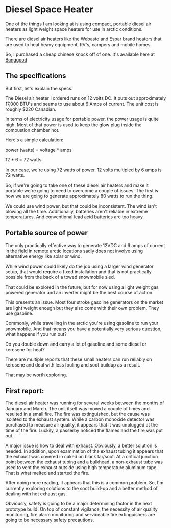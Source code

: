 <!-- TITLE: Diesel Space Heater -->
<!-- SUBTITLE: A quick summary of Diesel Space Heater -->

# Diesel Space Heater
One of the things I am looking at is using compact, portable diesel air heaters as light weight space heaters for use in arctic conditions.

There are diesel air heaters like the Webasto and Espar brand heaters that are used to heat heavy equipment, RV's, campers and mobile homes.

So, I purchased a cheap chinese knock off of one. It's available here at [Banggood](https://www.banggood.com/24V12V-5kw-Diesel-Air-Parking-Heater-Diesel-Heating-Air-Parking-Heater-with-Digital-Switch-p-1252913.html)

## The specifications
But first, let's explain the specs.

The Diesel air heater I ordered runs on 12 volts DC. It puts out approximately 17,000 BTU's and seems to use about 6 Amps of current. The unit cost is roughly $220 Canadian.

In terms of electricity usage for portable power, the power usage is quite high. Most of that power is used to keep the glow plug inside the combustion chamber hot.

Here's a simple calculation:

power (watts) = voltage * amps

12 * 6 = 72 watts

In our case, we're using 72 watts of power. 12 volts multipled by 6 amps is 72 watts.

So, if we're going to take one of these diesel air heaters and make it portable we're going to need to overcome a couple of issues. The first is how we are going to generate approximately 80 watts to run the thing.

We could use wind power, but that could be inconsistent. The wind isn't blowing all the time. Additionally, batteries aren't reliable in extreme temperatures. And conventional lead acid batteries are too heavy.

## Portable source of power

The only practically effective way to generate 12VDC and 6 amps of current in the field in remote arctic locations sadly does not involve using alternative energy like solar or wind.

While wind power could likely do the job using a larger wind generator setup, that would require a fixed installation and that is not practically possible from the back of a towed snowmobile sled.

That could be explored in the future, but for now using a light weight gas powered generator and an inverter might be the best course of action.

This presents an issue. Most four stroke gasoline generators on the market are light weight enough but they also come with their own problem. They use gasoline.

Commonly, while travelling in the arctic you're using gasoline to run your snowmobile. And that means you have a potentially very serious question, what happens if you run out?

Do you double down and carry a lot of gasoline and some diesel or kerosene for heat?

There are multiple reports that these small heaters can run reliably on kerosene and deal with less fouling and soot buildup as a result.

That may be worth exploring.

## First report:
The diesel air heater was running for several weeks between the months of January and March. The unit itself was moved a couple of times and resulted in a small fire. The fire was extinguished, but the cause was isolated
to the exhaust system. While a carbon monoxide detector was purchased to measure air quality, it appears that it was unplugged at the time of the fire. Luckily, a passerby noticed the flames and the fire was put out.

A major issue is how to deal with exhaust. Obviously, a better solution is needed. In addition, upon examination of the exhaust tubing it appears that the exhaust was covered in caked on black tar/soot. At a critical junction
point between the exhaust tubing and a bulkhead, a non-exhaust tube was used to vent the exhaust outside using high temperature aluminum tape. That is what melted and started the fire.

After doing more reading, it appears that this is a common problem. So, I'm currently exploring solutions to the soot build-up and a better method of dealing with hot exhaust gas.

Obviously, safety is going to be a major determining factor in the next prototype build. On top of constant vigilance, the necessity of air quality monitoring, fire alarm monitoring and serviceable fire extinguishers are going to
be necessary safety precautions.